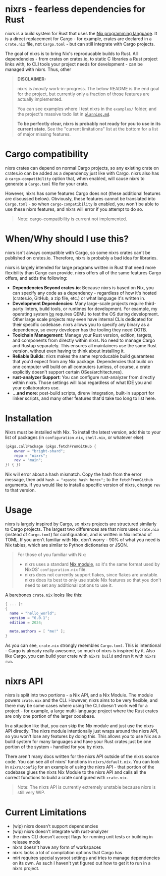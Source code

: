 # nixrs - fearless dependencies for Rust

nixrs is a build system for Rust that uses the [Nix programming language](https://nixos.org). It is a direct replacement for Cargo - for example, crates are declared in a `crate.nix` file, not `Cargo.toml` - but can still integrate with Cargo projects.

The goal of nixrs is to bring Nix's reproducable builds to Rust. All dependencies - from crates on crates.io, to static C libraries a Rust project links with, to CLI tools your project needs for development - can be managed with nixrs. Thus, other

> **DISCLAIMER:**
>
> nixrs is *heavily* work-in-progress. The below README is the end goal for the project, but currently only a fraction of those features are actually implemented.
>
> You can see examples where I test nixrs in the `examples/` folder, and the project's massive todo list in [`planning.md`](planning.md).
>
> **To be perfectly clear, nixrs is probably not ready for you to use in its current state**. See the "current limitations" list at the bottom for a list of major missing features.



# Cargo compatibility

nixrs crates can depend on normal Cargo projects, so any existing crate on crates.io can be added as a dependency just like with Cargo. nixrs also has a `cargo-compatibility` option that, when enabled, will cause nixrs to generate a `Cargo.toml` file for your crate.

However, nixrs has some features Cargo does not (these additional features are discussed below). Obviously, these features cannot be translated into `Cargo.toml` - so when `cargo-compatibility` is enabled, you won't be able to use these nixrs features, and nixrs will error if you attempt to do so.

> Note: cargo-compatibility is current not implemented.



# When/Why should I use this?

nixrs isn't always compatible with Cargo, so some nixrs crates can't be published on crates.io. Therefore, nixrs is probably a bad idea for libraries.

nixrs is largely intended for large programs written in Rust that need more flexibility than Cargo can provide. nixrs offers all of the same features Cargo offers, and adds the following:

- **Dependencies Beyond crates.io**: Because nixrs is based on Nix, you can specify any code as a dependency - regardless of how it's hosted (crates.io, GitHub, a zip file, etc.) or what language it's written in.
- **Development Dependencies**: Many large-scale projects require third-party linters, build tools, or runtimes for development. For example, my operating system [bs](https://github.com/bright-shard/bs) requires QEMU to test the OS during development. Other large scale projects may even have internal CLIs dedicated for their specific codebase. nixrs allows you to specify any binary as a dependency, so every developer has the tooling they need OOTB.
- **Toolchain Management**: Manage your Rust version, edition, targets, and components from directly within nixrs. No need to manage Cargo and Rustup separately. This ensures all maintainers use the same Rust version, without even having to think about installing it.
- **Reliable Builds**: nixrs makes the same reproducable build guarantees that you'd expect from any Nix package. Dependencies that build on one computer will build on all computers (unless, of course, a crate explicitly doesn't support certain OSes/architectures).
- **rust-analyzer Support**: You can configure rust-analyzer from directly within nixrs. Those settings will load regardless of what IDE you and your collaborators use.
- **...and more**: post-build scripts, direnv integration, built-in support for linker scripts, and many other features that'd take too long to list here.



# Installation

Nixrs must be installed with Nix. To install the latest version, add this to your list of packages (in `configuration.nix`, `shell.nix`, or whatever else):

```nix
(pkgs.callPackage (pkgs.fetchFromGitHub {
	owner = "bright-shard";
	repo = "nixrs";
	rev = "main";
}) { })
```

Nix will error about a hash mismatch. Copy the hash from the error message, then add `hash = "<paste hash here>";` to the `fetchFromGitHub` arguments. If you would like to install a specific version of nixrs, change `rev` to that version.



# Usage

nixrs is largely inspired by Cargo, so nixrs projects are structured similarly to Cargo projects. The largest two differences are that nixrs uses `crate.nix` (instead of `Cargo.toml`) for configuration, and is written in Nix instead of TOML. If you aren't familiar with Nix, don't worry - 90% of what you need is Nix tables, which are similar to Python dictionaries or JSON.

> For those of you familiar with Nix:
>
> - nixrs uses a standard [Nix module](https://nix.dev/tutorials/module-system/index.html), so it's the same format used by NixOS' `configuration.nix` file.
> - nixrs does not currently support flakes, since flakes are unstable. nixrs does its best to only use stable Nix features so that you don't need to set any additional options to use it.

A barebones `crate.nix` looks like this:

```nix
{ ... }:
{
  name = "hello_world";
  version = "0.0.1";
  edition = 2024;

  meta.authors = [ "me!" ];
}
```

As you can see, `crate.nix` strongly resembles `Cargo.toml`. This is intentional - Cargo is already really awesome, so much of nixrs is inspired by it. Also like Cargo, you can build your crate with `nixrs build` and run it with `nixrs run`.



# nixrs API

nixrs is split into two portions - a Nix API, and a Nix Module. The module powers `crate.nix` and the CLI. However, nixrs aims to be very flexible, and there may be some cases where using the CLI doesn't work well for a project - for example, a large multi-language project where the Rust crates are only one portion of the larger codebase.

In a situation like that, you can skip the Nix module and just use the nixrs API directly. The nixrs module intentionally just wraps around the nixrs API, so you won't lose any features by doing this. This allows you to use Nix as a build system for many languages and have your Rust crates just be one portion of the system - handled for you by nixrs.

There aren't many docs written for the nixrs API outside of the nixrs source code. You can see all of nixrs' functions in `nixrs/default.nix`. You can look in `nixrs/config` for an example of using the nixrs API - that portion of the codebase glues the nixrs Nix Module to the nixrs API and calls all the correct functions to build a crate configured with `crate.nix`.

> Note: The nixrs API is currently extremely unstable because nixrs is still very WIP.



# Current Limitations

- (wip) nixrs doesn't support dependencies
- (wip) nixrs doesn't integrate with rust-analyzer
- the nixrs CLI doesn't accept flags for running unit tests or building in release mode
- nixrs doesn't have any form of workspaces
- nixrs lacks a lot of compilation options that Cargo has
- miri requires special sysroot settings and tries to manage dependencies on its own. As such I haven't yet figured out how to get it to run in a nixrs project.
